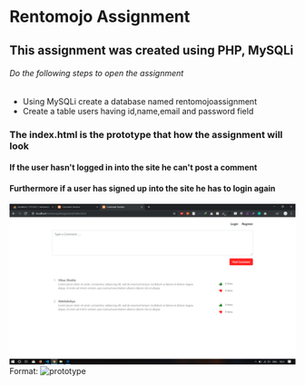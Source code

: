 # Rentomojo Assignment
## This assignment was created using PHP, MySQLi
###### Do the following steps to open the assignment
- Using MySQLi create a database named rentomojoassignment
- Create a table users having id,name,email and password field
### The index.html is the prototype that how the assignment will look
#### If the user hasn't logged in into the site he can't post a comment
#### Furthermore if a user has signed up into the site he has to login again
![Prototype_IMAGE](prototype.png)
Format: ![prototype](url)
